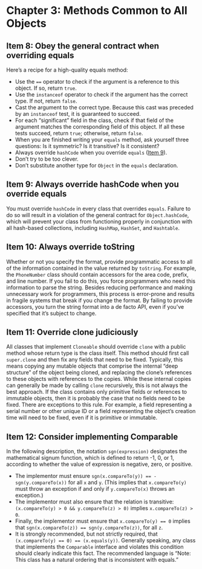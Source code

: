 # Chapter 3: Methods Common to All Objects

## Item 8: Obey the general contract when overriding equals

Here’s a recipe for a high-quality equals method:

- Use the `==` operator to check if the argument is a reference to this object. If so, return `true`.
- Use the `instanceof` operator to check if the argument has the correct type. If not, return `false`.
- Cast the argument to the correct type. Because this cast was preceded by an `instanceof` test, it is guaranteed to succeed.
- For each “significant” field in the class, check if that field of the argument matches the corresponding field of this object. If all these tests succeed, return `true`; otherwise, return `false`.
- When you are finished writing your `equals` method, ask yourself three questions: Is it symmetric? Is it transitive? Is it consistent?
- Always override `hashCode` when you override `equals` ([Item 9](chapter-3.md#item-9-always-override-hashcode-when-you-override-equals)).
- Don’t try to be too clever.
- Don’t substitute another type for `Object` in the `equals` declaration.

## Item 9: Always override hashCode when you override equals

You must override `hashCode` in every class that overrides `equals`. Failure to do so will result in a violation of the general contract for `Object.hashCode`, which will prevent your class from functioning properly in conjunction with all hash-based collections, including `HashMap`, `HashSet`, and `Hashtable`.

## Item 10: Always override toString

Whether or not you specify the format, provide programmatic access to all of the information contained in the value returned by `toString`. For example, the `PhoneNumber` class should contain accessors for the area code, prefix, and line number. If you fail to do this, you force programmers who need this information to parse the string. Besides reducing performance and making unnecessary work for programmers, this process is error-prone and results in fragile systems that break if you change the format. By failing to provide accessors, you turn the string format into a de facto API, even if you’ve specified that it’s subject to change.

## Item 11: Override clone judiciously

All classes that implement `Cloneable` should override `clone` with a public method whose return type is the class itself. This method should first call `super.clone` and then fix any fields that need to be fixed. Typically, this means copying any mutable objects that comprise the internal “deep structure” of the object being cloned, and replacing the clone’s references to these objects with references to the copies. While these internal copies can generally be made by calling `clone` recursively, this is not always the best approach. If the class contains only primitive fields or references to immutable objects, then it is probably the case that no fields need to be fixed. There are exceptions to this rule. For example, a field representing a serial number or other unique ID or a field representing the object’s creation time will need to be fixed, even if it is primitive or immutable.

## Item 12: Consider implementing Comparable

In the following description, the notation `sgn(expression)` designates the mathematical signum function, which is defined to return -1, 0, or 1, according to whether the value of expression is negative, zero, or positive.

- The implementor must ensure `sgn(x.compareTo(y)) == -sgn(y.compareTo(x))` for all `x` and `y`. (This implies that `x.compareTo(y)` must throw an exception if and only if `y.compareTo(x)` throws an exception.)
- The implementor must also ensure that the relation is transitive: `(x.compareTo(y) > 0 && y.compareTo(z) > 0)` implies `x.compareTo(z) > 0`.
- Finally, the implementor must ensure that `x.compareTo(y) == 0` implies that `sgn(x.compareTo(z)) == sgn(y.compareTo(z))`, for all `z`.
- It is strongly recommended, but not strictly required, that `(x.compareTo(y) == 0) == (x.equals(y))`. Generally speaking, any class that implements the `Comparable` interface and violates this condition should clearly indicate this fact. The recommended language is “Note: This class has a natural ordering that is inconsistent with equals.”
